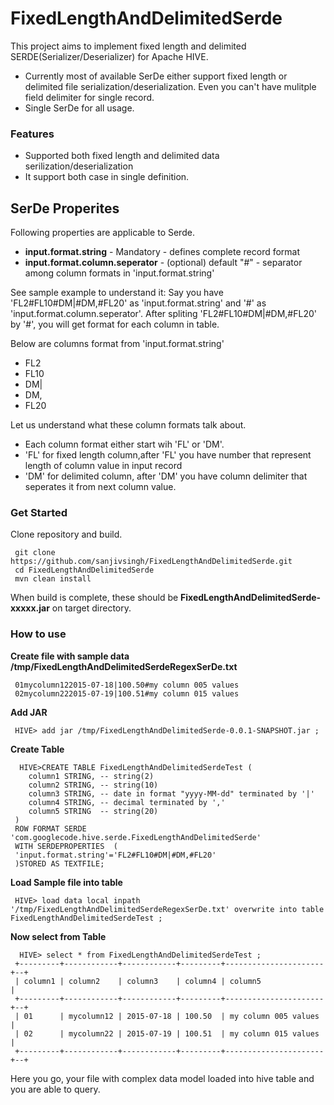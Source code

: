 # FixedLengthAndDelimitedSerde
This project aims to implement fixed length and delimited SERDE(Serializer/Deserializer) for Apache HIVE. 
 - Currently most of available SerDe either support fixed length or delimited file serialization/deserialization. Even you can't have mulitple field delimiter for single record.
 - Single SerDe for all usage.

### Features
- Supported both fixed length and delimited data serilization/deserialization
- It support both case in single definition.

## SerDe Properites 
Following properties are applicable to Serde. 
- **input.format.string** - Mandatory  -  defines complete record format
- **input.format.column.seperator** - (optional) default "#" -  separator among column formats in 'input.format.string'

See sample example to understand it:
Say you have 'FL2#FL10#DM|#DM,#FL20' as 'input.format.string' and '#' as 'input.format.column.seperator'. After spliting 'FL2#FL10#DM|#DM,#FL20' by '#', you will get format for each column in table.

Below are columns format from 'input.format.string'
- FL2
- FL10
- DM|
- DM,
- FL20

Let us understand what these column formats talk about.

- Each column format either start wih 'FL' or 'DM'.
- 'FL' for fixed length column,after 'FL' you have number that represent length of column value in input record
- 'DM' for delimited column, after 'DM' you have column delimiter that seperates it from next column value.

### Get Started

Clone repository and build.

     git clone https://github.com/sanjivsingh/FixedLengthAndDelimitedSerde.git  
     cd FixedLengthAndDelimitedSerde  
     mvn clean install 
 
 When build is complete, these should be **FixedLengthAndDelimitedSerde-xxxxx.jar** on target  directory. 
 
### How to use

**Create file with sample data /tmp/FixedLengthAndDelimitedSerdeRegexSerDe.txt**
 
     01mycolumn122015-07-18|100.50#my column 005 values 
     02mycolumn222015-07-19|100.51#my column 015 values 

**Add JAR**

     HIVE> add jar /tmp/FixedLengthAndDelimitedSerde-0.0.1-SNAPSHOT.jar ;
     
 **Create Table**
      
      HIVE>CREATE TABLE FixedLengthAndDelimitedSerdeTest (
        column1 STRING, -- string(2)
        column2 STRING, -- string(10)
        column3 STRING, -- date in format "yyyy-MM-dd" terminated by '|'
        column4 STRING, -- decimal terminated by ','
        column5 STRING  -- string(20)
     )
     ROW FORMAT SERDE 'com.googlecode.hive.serde.FixedLengthAndDelimitedSerde'
     WITH SERDEPROPERTIES  (
     'input.format.string'='FL2#FL10#DM|#DM,#FL20'
     )STORED AS TEXTFILE;
 
 **Load Sample file into table**
 
     HIVE> load data local inpath '/tmp/FixedLengthAndDelimitedSerdeRegexSerDe.txt' overwrite into table FixedLengthAndDelimitedSerdeTest ;
 
 **Now select from Table**
 
      HIVE> select * from FixedLengthAndDelimitedSerdeTest ;
     +---------+------------+------------+---------+----------------------+--+
     | column1 | column2    | column3    | column4 | column5              | 
     +---------+------------+------------+---------+----------------------+--+
     | 01      | mycolumn12 | 2015-07-18 | 100.50  | my column 005 values |
     | 02      | mycolumn22 | 2015-07-19 | 100.51  | my column 015 values |
     +---------+------------+------------+---------+----------------------+--+

Here you go, your file with complex data model loaded into hive table and you are able to query.
